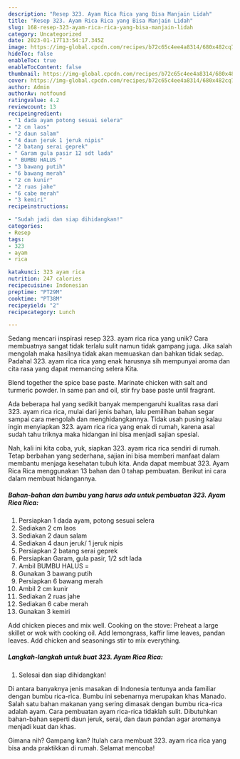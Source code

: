 ```yaml
---
description: "Resep 323. Ayam Rica Rica yang Bisa Manjain Lidah"
title: "Resep 323. Ayam Rica Rica yang Bisa Manjain Lidah"
slug: 168-resep-323-ayam-rica-rica-yang-bisa-manjain-lidah
category: Uncategorized
date: 2023-01-17T13:54:17.345Z
image: https://img-global.cpcdn.com/recipes/b72c65c4ee4a8314/680x482cq70/323-ayam-rica-rica-foto-resep-utama.jpg
hideToc: false
enableToc: true
enableTocContent: false
thumbnail: https://img-global.cpcdn.com/recipes/b72c65c4ee4a8314/680x482cq70/323-ayam-rica-rica-foto-resep-utama.jpg
cover: https://img-global.cpcdn.com/recipes/b72c65c4ee4a8314/680x482cq70/323-ayam-rica-rica-foto-resep-utama.jpg
author: Admin
authorAv: notfound
ratingvalue: 4.2
reviewcount: 13
recipeingredient:
- "1 dada ayam potong sesuai selera"
- "2 cm laos"
- "2 daun salam"
- "4 daun jeruk 1 jeruk nipis"
- "2 batang serai geprek"
- " Garam gula pasir 12 sdt lada"
- " BUMBU HALUS "
- "3 bawang putih"
- "6 bawang merah"
- "2 cm kunir"
- "2 ruas jahe"
- "6 cabe merah"
- "3 kemiri"
recipeinstructions:

- "Sudah jadi dan siap dihidangkan!"
categories:
- Resep
tags:
- 323
- ayam
- rica

katakunci: 323 ayam rica 
nutrition: 247 calories
recipecuisine: Indonesian
preptime: "PT29M"
cooktime: "PT38M"
recipeyield: "2"
recipecategory: Lunch

---
```





Sedang mencari inspirasi resep 323. ayam rica rica yang unik? Cara membuatnya sangat tidak terlalu sulit namun tidak gampang juga. Jika salah mengolah maka hasilnya tidak akan memuaskan dan bahkan tidak sedap. Padahal 323. ayam rica rica yang enak harusnya sih mempunyai aroma dan cita rasa yang dapat memancing selera Kita.





Blend together the spice base paste. Marinate chicken with salt and turmeric powder. In same pan and oil, stir fry base paste until fragrant.

Ada beberapa hal yang sedikit banyak mempengaruhi kualitas rasa dari 323. ayam rica rica, mulai dari jenis bahan, lalu pemilihan bahan segar sampai cara mengolah dan menghidangkannya. Tidak usah pusing kalau ingin menyiapkan 323. ayam rica rica yang enak di rumah, karena asal sudah tahu triknya maka hidangan ini bisa menjadi sajian spesial.






Nah, kali ini kita coba, yuk, siapkan 323. ayam rica rica sendiri di rumah. Tetap berbahan yang sederhana, sajian ini bisa memberi manfaat dalam membantu menjaga kesehatan tubuh kita. Anda dapat membuat 323. Ayam Rica Rica menggunakan 13 bahan dan 0 tahap pembuatan. Berikut ini cara dalam membuat hidangannya.

<!--inarticleads1-->

##### Bahan-bahan dan bumbu yang harus ada untuk pembuatan 323. Ayam Rica Rica:

1. Persiapkan 1 dada ayam, potong sesuai selera
1. Sediakan 2 cm laos
1. Sediakan 2 daun salam
1. Sediakan 4 daun jeruk/ 1 jeruk nipis
1. Persiapkan 2 batang serai geprek
1. Persiapkan  Garam, gula pasir, 1/2 sdt lada
1. Ambil  BUMBU HALUS =
1. Gunakan 3 bawang putih
1. Persiapkan 6 bawang merah
1. Ambil 2 cm kunir
1. Sediakan 2 ruas jahe
1. Sediakan 6 cabe merah
1. Gunakan 3 kemiri


Add chicken pieces and mix well. Cooking on the stove: Preheat a large skillet or wok with cooking oil. Add lemongrass, kaffir lime leaves, pandan leaves. Add chicken and seasonings stir to mix everything. 

<!--inarticleads2-->

##### Langkah-langkah untuk buat 323. Ayam Rica Rica:


1. Selesai dan siap dihidangkan!

Di antara banyaknya jenis masakan di Indonesia tentunya anda familiar dengan bumbu rica-rica. Bumbu ini sebenarnya merupakan khas Manado. Salah satu bahan makanan yang sering dimasak dengan bumbu rica-rica adalah ayam. Cara pembuatan ayam rica-rica tidaklah sulit. Dibutuhkan bahan-bahan seperti daun jeruk, serai, dan daun pandan agar aromanya menjadi kuat dan khas. 

Gimana nih? Gampang kan? Itulah cara membuat 323. ayam rica rica yang bisa anda praktikkan di rumah. Selamat mencoba!
